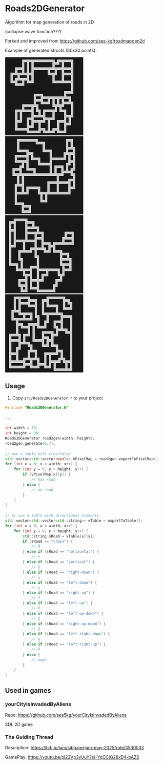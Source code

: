 # Roads2DGenerator

Algorithm for map generation of roads in 2D

(collapse wave function???)

Forked and improved from https://github.com/sea-kg/roadmapgen2d

Example of generated structs (30x30 points):



![example1.png](https://github.com/sea-kg/Roads2DGenerator/blob/main/images/example1.png?raw=true)
![example2.png](https://github.com/sea-kg/Roads2DGenerator/blob/main/images/example2.png?raw=true)
![example3.png](https://github.com/sea-kg/Roads2DGenerator/blob/main/images/example3.png?raw=true)
![example4.png](https://github.com/sea-kg/Roads2DGenerator/blob/main/images/example4.png?raw=true)


## Usage

1. Copy `src/Roads2DGenerator.*` to your project

```cpp
#include "Roads2DGenerator.h"

...

int width = 30;
int height = 30;
Roads2DGenerator road2gen(width, height);
road2gen.generate(0.7);

// use a table with true/false
std::vector<std::vector<bool>> vPixelMap = road2gen.exportToPixelMap();
for (int x = 0; x < width; x++) {
    for (int y = 0; y < height; y++) {
        if (vPixelMap[x][y]) {
            // has road
        } else {
            // no road
        }
    }
}

// or use a table with directional elements
std::vector<std::vector<std::string>> vTable = exportToTable();
for (int x = 0; x < width; x++) {
    for (int y = 0; y < height; y++) {
        std::string sRoad = vTable[x][y];
        if (sRoad == "cross") {
            // ╬
        } else if (sRoad == "horizontal") {
            // ═
        } else if (sRoad == "vertical") {
            // ║
        } else if (sRoad == "right-down") {
            // ╔
        } else if (sRoad == "left-down") {
            // ╗
        } else if (sRoad == "right-up") {
            // ╚
        } else if (sRoad == "left-up") {
            // ╝
        } else if (sRoad == "left-up-down") {
            // ╣
        } else if (sRoad == "right-up-down") {
            // ╠
        } else if (sRoad == "left-right-down") {
            // ╦
        } else if (sRoad == "left-right-up") {
            // ╩
        } else {
            // nope
        }
    }
}

```

## Used in games

### yourCityIsInvadedByAliens

Repo: https://github.com/sea5kg/yourCityIsInvadedByAliens

SDL 2D game

### The Guiding Thread

Description: https://itch.io/jam/sibgamejam-may-2025/rate/3530033

GamePlay: https://youtu.be/pl22Vp3yUuY?si=YqOClG28xD4-bAZ6
